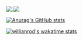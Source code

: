 <a href="https://github.com/anuraghazra/github-readme-stats">
  <img align="center" src="https://github-readme-stats.vercel.app/api/pin/?username=douglaskurotaki&repo=github-readme-stats" />
</a>
<a href="https://github.com/anuraghazra/convoychat">
  <img align="center" src="https://github-readme-stats.vercel.app/api/pin/?username=douglaskurotaki&repo=convoychat" />
</a>

[![Anurag's GitHub stats](https://github-readme-stats.vercel.app/api?username=douglaskurotaki&show_icons=true&theme=dracula&langs_count=10)](https://github.com/anuraghazra/github-readme-stats)


[![willianrod's wakatime stats](https://github-readme-stats.vercel.app/api/wakatime?username=douglaskurotaki)](https://github.com/anuraghazra/github-readme-stats)
